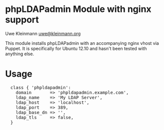 # phpLDAPadmin Module with nginx support

Uwe Kleinmann <uwe@kleinmann.org>

This module installs phpLDAPadmin with an accompanying nginx vhost via Puppet.
It is specifically for Ubuntu 12.10 and hasn't been tested with anything else.

# Usage
<pre>
  class { 'phpldapadmin':
    domain       => 'phpldapadmin.example.com',
    ldap_name    => 'My LDAP Server',
    ldap_host    => 'localhost',
    ldap_port    => 389,
    ldap_base_dn => '',
    ldap_tls     => false,
  }
</pre>
